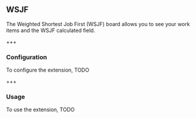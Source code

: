 ## WSJF

The Weighted Shortest Job First (WSJF) board allows you to see your work items and the WSJF calculated field.

+++

### Configuration

To configure the extension, TODO

+++

### Usage

To use the extension, TODO